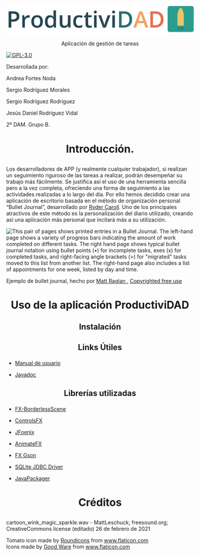 <p align="center"><img src="/github_images/header.png" width=""/></p>

<p align="center">Aplicación de gestión de tareas</p>

[![GPL-3.0](https://img.shields.io/badge/license-GPL--3.0-%250778B9.svg)](https://www.gnu.org/licenses/gpl-3.0.html)

Desarrollada por:

Andrea Fortes Noda

Sergio Rodríguez Morales

Sergio Rodríguez Rodríguez

Jesús Daniel Rodríguez Vidal

2º DAM. Grupo B.

# <p align="center">Introducción.</p>



Los desarrolladores de APP (y realmente cualquier trabajador), si realizan un seguimiento riguroso de las tareas a realizar, podrán desempeñar su trabajo más fácilmente. Se justifica así el uso de una herramienta sencilla pero a la vez completa, ofreciendo una forma de seguimiento a las actividades realizadas a lo largo del día. Por ello hemos decidido crear una aplicación de escritorio basada en el método de organización personal “Bullet Journal”, desarrollado por [Ryder Caroll](https://bulletjournal.com/). Uno de los principales atractivos de este método es la personalización del diario utilizado, creando así una aplicación más personal que incitará más a su utilización.

 ![This pair of pages shows printed entries in a Bullet Journal. The left-hand page shows a variety of progress bars indicating the amount of work completed on different tasks. The right hand page shows typical bullet journal notation using bullet points (•) for incomplete tasks, exes (x) for completed tasks, and right-facing angle brackets (>) for "migrated" tasks moved to this list from another list. The right-hand page also includes a list of appointments for one week, listed by day and time.](https://lh4.googleusercontent.com/72mGT4AtYNRQQB_fEKrVV6d8F9mDKp0B8QS1zqd1fyLqflmdi3n_ilENf8HRxxjRnzkfwXhj7JEe3v1zhkpd10eiWa0WxI8dM2u789jLc64sK9OJEDBDs7fiO4UTYSKpu84zRn3r)

Ejemplo de bullet journal, hecho por [Matt Raglan ](https://unsplash.com/photos/8OVDzMGB_kw), [Copyrighted free use](https://unsplash.com/license)

# <p align="center">Uso de la aplicación ProductiviDAD</p>







## <p align="center"> Instalación</p>

## <p align="center"> Links Útiles</p>



- [Manual de usuario](https://github.com/dam-dad/ProductiviDAD/blob/main/USERMANUAL.md)

- [Javadoc](https://dam-dad.github.io/ProductiviDAD/apidocs/)

  

## <p align="center"> Librerías utilizadas</p>

- [FX-BorderlessScene](https://github.com/goxr3plus/FX-BorderlessScene)
- [ControlsFX](https://github.com/controlsfx/controlsfx)

- [JFoenix](https://github.com/sshahine/JFoenix)

- [AnimateFX](https://github.com/Typhon0/AnimateFX)

- [FX Gson](https://github.com/joffrey-bion/fx-gson)

- [SQLite JDBC Driver](https://github.com/xerial/sqlite-jdbc)

- [JavaPackager](https://github.com/fvarrui/JavaPackager)

  

# <p align="center">Créditos</p> 



cartoon_wink_magic_sparkle.wav - MattLeschuck; freesound.org; CreativeCommons license
(editado)
26 de febrero de 2021



<div>Tomato icon made by <a href="https://www.flaticon.com/authors/roundicons" title="Roundicons">Roundicons</a> from <a href="https://www.flaticon.com/" title="Flaticon">www.flaticon.com</a></div>
<div>Icons made by <a href="" title="Good Ware">Good Ware</a> from <a href="https://www.flaticon.com/" title="Flaticon">www.flaticon.com</a></div>
